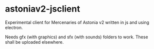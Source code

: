 # astoniav2-jsclient
Experimental client for Mercenaries of Astonia v2 written in js and using electron.

Needs gfx (with graphics) and sfx (with sounds) folders to work. These shall be uploaded elsewhere.
